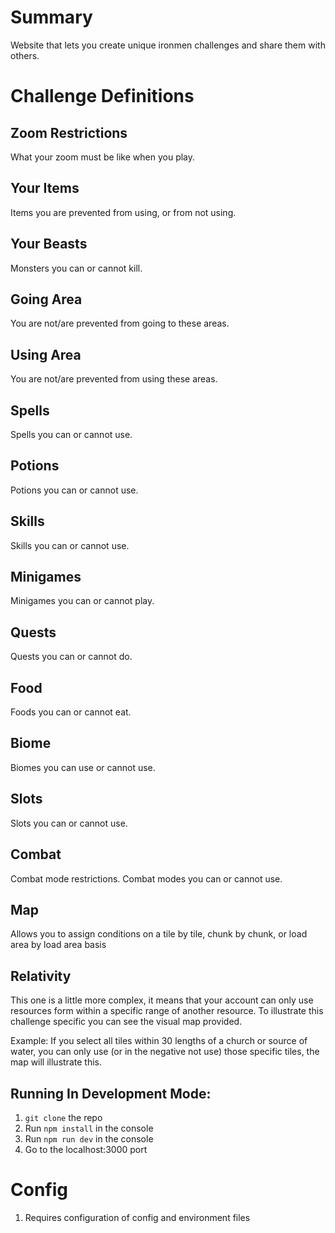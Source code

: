 # Summary

Website that lets you create unique ironmen challenges and share them with others.

# Challenge Definitions

## Zoom Restrictions

What your zoom must be like when you play.

## Your Items

Items you are prevented from using, or from not using.

## Your Beasts

Monsters you can or cannot kill.

## Going Area

You are not/are prevented from going to these areas.

## Using Area

You are not/are prevented from using these areas.

## Spells

Spells you can or cannot use.

## Potions

Potions you can or cannot use.

## Skills

Skills you can or cannot use.

## Minigames

Minigames you can or cannot play.

## Quests

Quests you can or cannot do.

## Food

Foods you can or cannot eat.

## Biome

Biomes you can use or cannot use.

## Slots

Slots you can or cannot use.

## Combat

Combat mode restrictions. Combat modes you can or cannot use.

## Map

Allows you to assign conditions on a tile by tile, chunk by chunk, or load area by load area basis

## Relativity

This one is a little more complex, it means that your account can only use resources form within a specific range of another resource. To illustrate this challenge specific you can see the visual map provided.

Example: If you select all tiles within 30 lengths of a church or source of water, you can only use (or in the negative not use) those specific tiles, the map will illustrate this.

## Running In Development Mode:
1. `git clone` the repo
2. Run `npm install` in the console
3. Run `npm run dev` in the console
4. Go to the localhost:3000 port

# Config

1. Requires configuration of config and environment files